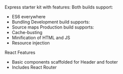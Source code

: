 Express starter kit with features:
  Both builds support:
  - ES6 everywhere
  - Bundling
  Development build supports:
  - Source maps
  Production build supports:
  - Cache-busting
  - Minification of HTML and JS
  - Resource injection

React Features
- Basic components scaffolded for Header and footer
- Includes React Router

